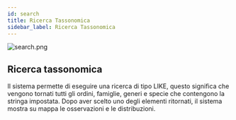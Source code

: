 ```yaml
---
id: search
title: Ricerca Tassonomica
sidebar_label: Ricerca Tassonomica
---
```


![search.png](assets/search.png)

## Ricerca tassonomica

Il sistema permette di eseguire una ricerca di tipo LIKE, questo significa che vengono tornati tutti gli ordini, famiglie, generi e specie che contengono la stringa impostata.
Dopo aver scelto uno degli elementi ritornati, il sistema mostra su mappa le osservazioni e le distribuzioni.


